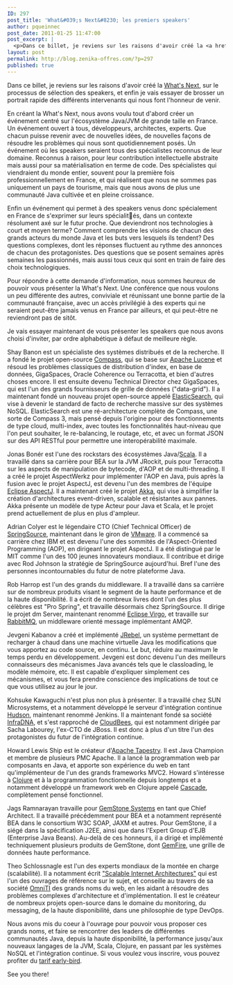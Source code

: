 ```yaml
---
ID: 297
post_title: 'What&#039;s Next&#8230; les premiers speakers'
author: pqueinnec
post_date: 2011-01-25 11:47:00
post_excerpt: |
  <p>Dans ce billet, je reviens sur les raisons d'avoir créé la <a href="http://www.whatsnextparis.com">What's Next</a>, sur le processus de sélection des speakers, et enfin je vais essayer de brosser un portrait rapide des différents intervenants qui nous font l'honneur de venir.</p> <p>En créant la What's Next, nous avons voulu tout d'abord créer un événement centré sur l'écosystème Java/JVM de grande taille en France. Un événement ouvert à tous, développeurs, architectes, experts. Que chacun puisse revenir avec de nouvelles idées, de nouvelles façons de résoudre les problèmes qui nous sont quotidiennement posés. Un événement où les speakers seraient tous des spécialistes reconnus de leur domaine. Reconnus à raison, pour leur contribution intellectuelle abstraite mais aussi pour sa matérialisation en terme de code. Des spécialistes qui viendraient du monde entier, souvent pour la première fois professionnellement en France, et qui réalisent que nous ne sommes pas uniquement un pays de tourisme, mais que nous avons de plus une communauté Java cultivée et en pleine croissance.</p> <p>Enfin un événement qui permet à des speakers venus donc spécialement en France de s'exprimer sur leurs spécialités, dans un contexte résolument axé sur le futur proche. Que deviendront nos technologies à court et moyen terme? Comment comprendre les visions de chacun des grands acteurs du monde Java et les buts vers lesquels ils tendent? Des questions complexes, dont les réponses fluctuent au rythme des annonces de chacun des protagonistes. Des questions que se posent semaines après semaines les passionnés, mais aussi tous ceux qui sont en train de faire des choix technologiques.</p> <p>Pour répondre à cette demande d'information, nous sommes heureux de pouvoir vous présenter la What's Next. Une conférence que nous voulons un peu différente des autres, conviviale et réunissant une bonne partie de la communauté française, avec un accès privilégié à des experts qui ne seraient peut-être jamais venus en France par ailleurs, et qui peut-être ne reviendront pas de sitôt.</p> <p>Je vais essayer maintenant de vous présenter les speakers que nous avons choisi d'inviter, par ordre alphabétique à défaut de meilleure règle.</p>
layout: post
permalink: http://blog.zenika-offres.com/?p=297
published: true
---
```

<p>Dans ce billet, je reviens sur les raisons d'avoir créé la <a href="http://www.whatsnextparis.com">What's Next</a>, sur le processus de sélection des speakers, et enfin je vais essayer de brosser un portrait rapide des différents intervenants qui nous font l'honneur de venir.</p> <p>En créant la What's Next, nous avons voulu tout d'abord créer un événement centré sur l'écosystème Java/JVM de grande taille en France. Un événement ouvert à tous, développeurs, architectes, experts. Que chacun puisse revenir avec de nouvelles idées, de nouvelles façons de résoudre les problèmes qui nous sont quotidiennement posés. Un événement où les speakers seraient tous des spécialistes reconnus de leur domaine. Reconnus à raison, pour leur contribution intellectuelle abstraite mais aussi pour sa matérialisation en terme de code. Des spécialistes qui viendraient du monde entier, souvent pour la première fois professionnellement en France, et qui réalisent que nous ne sommes pas uniquement un pays de tourisme, mais que nous avons de plus une communauté Java cultivée et en pleine croissance.</p> <p>Enfin un événement qui permet à des speakers venus donc spécialement en France de s'exprimer sur leurs spécialités, dans un contexte résolument axé sur le futur proche. Que deviendront nos technologies à court et moyen terme? Comment comprendre les visions de chacun des grands acteurs du monde Java et les buts vers lesquels ils tendent? Des questions complexes, dont les réponses fluctuent au rythme des annonces de chacun des protagonistes. Des questions que se posent semaines après semaines les passionnés, mais aussi tous ceux qui sont en train de faire des choix technologiques.</p> <p>Pour répondre à cette demande d'information, nous sommes heureux de pouvoir vous présenter la What's Next. Une conférence que nous voulons un peu différente des autres, conviviale et réunissant une bonne partie de la communauté française, avec un accès privilégié à des experts qui ne seraient peut-être jamais venus en France par ailleurs, et qui peut-être ne reviendront pas de sitôt.</p> <p>Je vais essayer maintenant de vous présenter les speakers que nous avons choisi d'inviter, par ordre alphabétique à défaut de meilleure règle.</p>
<!--more-->
<p>Shay Banon est un spécialiste des systèmes distribués et de la recherche. Il a fondé le projet open-source <a href="http://www.compass-project.org">Compass</a>, qui se base sur <a href="http://lucene.apache.org">Apache Lucene</a> et résoud les problèmes classiques de distribution d'index, en base de données, GigaSpaces, Oracle Coherence ou Terracotta, et bien d'autres choses encore. Il est ensuite devenu Technical Director chez GigaSpaces, qui est l'un des grands fournisseurs de grille de données ("data-grid"). Il a maintenant fondé un nouveau projet open-source appelé <a href="http://www.elasticsearch.com">ElasticSearch</a>, qui vise à devenir le standard de facto de recherche massive sur des systèmes NoSQL. ElasticSearch est une ré-architecture complète de Compass, une sorte de Compass 3, mais pensé depuis l'origine pour des fonctionnements de type cloud, multi-index, avec toutes les fonctionnalités haut-niveau que l'on peut souhaiter, le re-balancing, le routage, etc, et avec un format JSON sur des API RESTful pour permettre une interopérabilité maximale.</p> <p>Jonas Bonér est l'une des rockstars des écosystèmes Java/<a href="http://www.scala-lang.org/">Scala</a>. Il a travaillé dans sa carrière pour BEA sur la JVM JRockit, puis pour Terracotta sur les aspects de manipulation de bytecode, d'AOP et de multi-threading. Il a créé le projet AspectWerkz pour implémenter l'AOP en Java, puis après la fusion avec le projet AspectJ, est devenu l'un des membres de l'équipe <a href="http://www.eclipse.org/aspectj/">Eclipse AspectJ</a>. Il a maintenant créé le projet <a href="http://akka.io/">Akka</a>, qui vise à simplifier la création d'architectures event-driven, scalable et résistantes aux pannes. Akka présente un modèle de type Acteur pour Java et Scala, et le projet prend actuellement de plus en plus d'ampleur.</p> <p>Adrian Colyer est le légendaire CTO (Chief Technical Officer) de <a href="http://www.springsource.com/">SpringSource</a>, maintenant dans le giron de <a href="http://www.vmware.com/">VMware</a>. Il a commencé sa carrière chez IBM et est devenu l'une des sommités de l'Aspect-Oriented Programming (AOP), en dirigeant le projet AspectJ. Il a été distingué par le MIT comme l'un des 100 jeunes innovateurs mondiaux. Il contribue et dirige avec Rod Johnson la stratégie de SpringSource aujourd'hui. Bref l'une des personnes incontournables du futur de notre plateforme Java.</p> <p>Rob Harrop est l'un des grands du middleware. Il a travaillé dans sa carrière sur de nombreux produits visant le segment de la haute performance et de la haute disponibilité. Il a écrit de nombreux livres dont l'un des plus célèbres est "Pro Spring", et travaille désormais chez SpringSource. Il dirige le projet dm Server, maintenant renommé <a href="http://www.eclipse.org/virgo/">Eclipse Virgo</a>, et travaille sur <a href="http://www.rabbitmq.com/">RabbitMQ</a>, un middleware orienté message implémentant AMQP.</p> <p>Jevgeni Kabanov a créé et implémenté <a href="http://www.zeroturnaround.com/jrebel/">JRebel</a>, un système permettant de recharger à chaud dans une machine virtuelle Java les modifications que vous apportez au code source, en continu. Le but, réduire au maximum le temps perdu en développement. Jevgeni est donc devenu l'un des meilleurs connaisseurs des mécanismes Java avancés tels que le classloading, le modèle mémoire, etc. Il est capable d'expliquer simplement ces mécanismes, et vous fera prendre conscience des implications de tout ce que vous utilisez au jour le jour.</p> <p>Kohsuke Kawaguchi n'est plus non plus à présenter. Il a travaillé chez SUN Microsystems, et a notamment développé le serveur d'intégration continue <a href="http://www.hudson-labs.org/">Hudson</a>, maintenant renommé Jenkins. Il a maintenant fondé sa société <a href="http://www.infradna.com/">InfraDNA</a>, et s'est rapproché de <a href="http://www.cloudbees.com/">CloudBees</a>, qui est notamment dirigée par Sacha Labourey, l'ex-CTO de JBoss. Il est donc à plus d'un titre l'un des protagonistes du futur de l'intégration continue.</p> <p>Howard Lewis Ship est le créateur d'<a href="http://tapestry.apache.org/">Apache Tapestry</a>. Il est Java Champion et membre de plusieurs PMC Apache. Il a lancé la programmation web par composants en Java, et apporte son expérience du web en tant qu'implémenteur de l'un des grands frameworks MVC2. Howard s'intéresse à <a href="http://clojure.org/">Clojure</a> et à la programmation fonctionnelle depuis longtemps et a notamment développé un framework web en Clojure appelé <a href="https://github.com/hlship/cascade/">Cascade</a>, complètement pensé fonctionnel.</p> <p>Jags Ramnarayan travaille pour <a href="http://www.gemstone.com/">GemStone Systems</a> en tant que Chief Architect. Il a travaillé précédemment pour BEA et a notamment représenté BEA dans le consortium W3C SOAP, JAXM et autres. Pour GemStone, il a siégé dans la spécification J2EE, ainsi que dans l'Expert Group d'EJB (Enterprise Java Beans). Au-delà de ces honneurs, il a dirigé et implémenté techniquement plusieurs produits de GemStone, dont <a href="http://www.gemstone.com/products/gemfire">GemFire</a>, une grille de données haute performance.</p> <p>Theo Schlossnagle est l'un des experts mondiaux de la montée en charge (scalabilité). Il a notamment écrit <a href="http://omniti.com/writes/scalable-internet-architectures">"Scalable Internet Architectures"</a> qui est l'un des ouvrages de référence sur le sujet, et conseille au travers de sa société <a href="http://omniti.com">OmniTI</a> des grands noms du web, en les aidant à résoudre des problèmes complexes d'architecture et d'implémentation. Il est le créateur de nombreux projets open-source dans le domaine du monitoring, du messaging, de la haute disponibilité, dans une philosophie de type DevOps.</p> <p>Nous avons mis du coeur à l'ouvrage pour pouvoir vous proposer ces grands noms, et faire se rencontrer des leaders de différentes communautés Java, depuis la haute disponibilité, la performance jusqu'aux nouveaux langages de la JVM, Scala, Clojure, en passant par les systèmes NoSQL et l'intégration continue. Si vous voulez vous inscrire, vous pouvez profiter du <a href="http://www.whatsnextparis.com/registration.html">tarif early-bird</a>.</p> <p>See you there!</p>